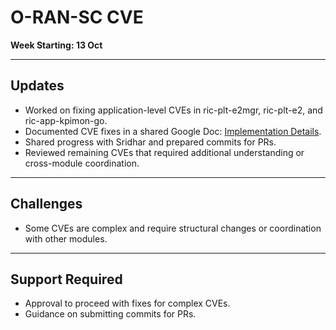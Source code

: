 # O-RAN-SC CVE  
**Week Starting: 13 Oct**

---

## Updates
- Worked on fixing application-level CVEs in ric-plt-e2mgr, ric-plt-e2, and ric-app-kpimon-go.  
- Documented CVE fixes in a shared Google Doc: [Implementation Details](https://docs.google.com/document/d/1baqnnXi10kKWesz870_OUxONLQz4kxC6H7t3Y__7R20/edit?usp=sharing).  
- Shared progress with Sridhar and prepared commits for PRs.  
- Reviewed remaining CVEs that required additional understanding or cross-module coordination.  

---

## Challenges
- Some CVEs are complex and require structural changes or coordination with other modules.  

---

## Support Required
- Approval to proceed with fixes for complex CVEs.  
- Guidance on submitting commits for PRs.  
